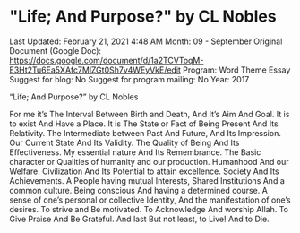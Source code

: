 # "Life; And Purpose?" by CL Nobles

Last Updated: February 21, 2021 4:48 AM
Month: 09 - September
Original Document (Google Doc): https://docs.google.com/document/d/1a2TCVToqM-E3Ht2Tu6Ea5XAfc7MlZGt0Sh7v4WEyVkE/edit
Program: Word Theme Essay
Suggest for blog: No
Suggest for program mailing: No
Year: 2017

“Life; And Purpose?” by CL Nobles

For me it’s The Interval Between Birth and Death, And It’s Aim And Goal. It is to exist And Have a Place. It is The State or Fact of Being Present And Its Relativity. The Intermediate between Past And Future, And Its Impression. Our Current State And Its Validity. The Quality of Being And Its Effectiveness. My essential nature And Its Remembrance. The Basic character or Qualities of humanity and our production. Humanhood And our Welfare. Civilization And Its Potential to attain excellence. Society And Its Achievements. A People having mutual Interests, Shared Institutions And a common culture. Being conscious And having a determined course. A sense of one’s personal or collective Identity, And the manifestation of one’s desires. To strive and Be motivated. To Acknowledge And worship Allah. To Give Praise And Be Grateful. And last But not least, to Live! And to Die.